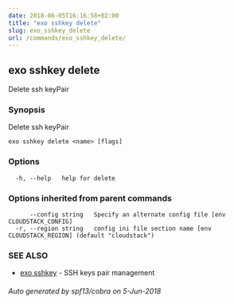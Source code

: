 ```yaml
---
date: 2018-06-05T16:16:58+02:00
title: "exo sshkey delete"
slug: exo_sshkey_delete
url: /commands/exo_sshkey_delete/
---
```

## exo sshkey delete

Delete ssh keyPair

### Synopsis

Delete ssh keyPair

```
exo sshkey delete <name> [flags]
```

### Options

```
  -h, --help   help for delete
```

### Options inherited from parent commands

```
      --config string   Specify an alternate config file [env CLOUDSTACK_CONFIG]
  -r, --region string   config ini file section name [env CLOUDSTACK_REGION] (default "cloudstack")
```

### SEE ALSO

* [exo sshkey](/commands/exo_sshkey/)	 - SSH keys pair management

###### Auto generated by spf13/cobra on 5-Jun-2018
